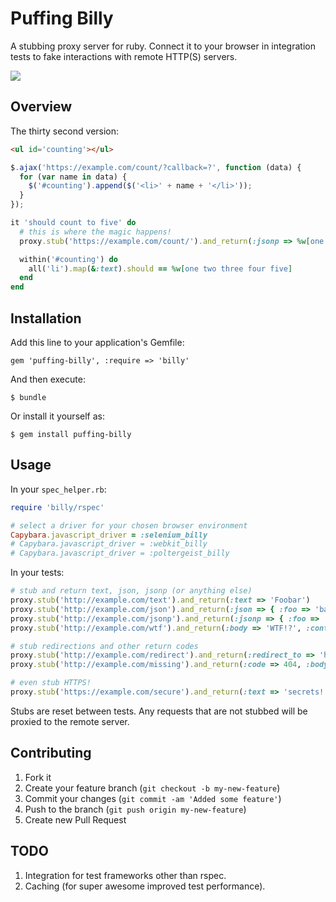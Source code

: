 # Puffing Billy

A stubbing proxy server for ruby. Connect it to your browser in integration tests to fake
interactions with remote HTTP(S) servers.

![](http://upload.wikimedia.org/wikipedia/commons/0/01/Puffing_Billy_1862.jpg)

## Overview

The thirty second version:

```html
<ul id='counting'></ul>
```

```javascript
$.ajax('https://example.com/count/?callback=?', function (data) {
  for (var name in data) {
    $('#counting').append($('<li>' + name + '</li>'));
  }
});
```

```ruby
it 'should count to five' do
  # this is where the magic happens!
  proxy.stub('https://example.com/count/').and_return(:jsonp => %w[one two three four five])

  within('#counting') do
    all('li').map(&:text).should == %w[one two three four five]
  end
end
```

## Installation

Add this line to your application's Gemfile:

    gem 'puffing-billy', :require => 'billy'

And then execute:

    $ bundle

Or install it yourself as:

    $ gem install puffing-billy

## Usage

In your `spec_helper.rb`:

```ruby
require 'billy/rspec'

# select a driver for your chosen browser environment
Capybara.javascript_driver = :selenium_billy
# Capybara.javascript_driver = :webkit_billy
# Capybara.javascript_driver = :poltergeist_billy
```

In your tests:

```ruby
# stub and return text, json, jsonp (or anything else)
proxy.stub('http://example.com/text').and_return(:text => 'Foobar')
proxy.stub('http://example.com/json').and_return(:json => { :foo => 'bar' })
proxy.stub('http://example.com/jsonp').and_return(:jsonp => { :foo => 'bar' })
proxy.stub('http://example.com/wtf').and_return(:body => 'WTF!?', :content_type => 'text/wtf')

# stub redirections and other return codes
proxy.stub('http://example.com/redirect').and_return(:redirect_to => 'http://example.com/other')
proxy.stub('http://example.com/missing').and_return(:code => 404, :body => 'Not found')

# even stub HTTPS!
proxy.stub('https://example.com/secure').and_return(:text => 'secrets!!1!')
```

Stubs are reset between tests.  Any requests that are not stubbed will be
proxied to the remote server.

## Contributing

1. Fork it
2. Create your feature branch (`git checkout -b my-new-feature`)
3. Commit your changes (`git commit -am 'Added some feature'`)
4. Push to the branch (`git push origin my-new-feature`)
5. Create new Pull Request

## TODO

1. Integration for test frameworks other than rspec.
2. Caching (for super awesome improved test performance).
